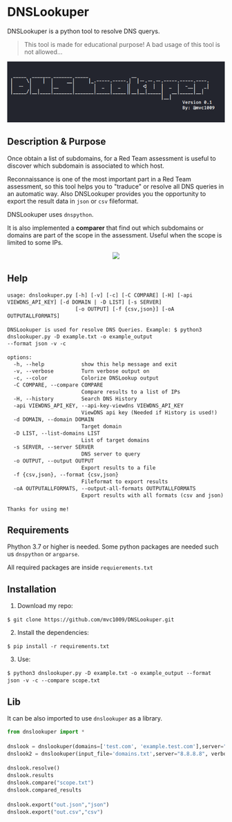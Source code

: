 # DNSLookuper
DNSLookuper is a python tool to resolve DNS querys.

>This tool is made for educational purpose!  A bad usage of this tool is not allowed...

<p align="center">
<img src="src/banner_dnslookuper.png">
</p>

## Description &  Purpose

Once obtain a list of subdomains, for a Red Team assessment is useful to discover which subdomain is associated to which host.

Reconnaissance is one of the most important part in a Red Team assessment, so this tool helps you to "traduce" or resolve all DNS queries in an automatic way. Also DNSLookuper provides you the opportunity to export the result data in `json` or `csv` fileformat.

DNSLookuper uses `dnspython`.

It is also implemented a **comparer** that find out which subdomains or domains are part of the scope in the assessment. Useful when the scope is limited to some IPs.

<p align="center">
<img src="https://media.giphy.com/media/Zdl1PYZw4kz1dSuP61/giphy.gif">
</p>

## Help

```
usage: dnslookuper.py [-h] [-v] [-c] [-C COMPARE] [-H] [-api VIEWDNS_API_KEY] [-d DOMAIN | -D LIST] [-s SERVER]
                      [-o OUTPUT] [-f {csv,json}] [-oA OUTPUTALLFORMATS]

DNSLookuper is used for resolve DNS Queries. Example: $ python3 dnslookuper.py -D example.txt -o example_output
--format json -v -c

options:
  -h, --help            show this help message and exit
  -v, --verbose         Turn verbose output on
  -c, --color           Colorize DNSLookup output
  -C COMPARE, --compare COMPARE
                        Compare results to a list of IPs
  -H, --history         Search DNS History
  -api VIEWDNS_API_KEY, --api-key-viewdns VIEWDNS_API_KEY
                        ViewDNS api key (Needed if History is used!)
  -d DOMAIN, --domain DOMAIN
                        Target domain
  -D LIST, --list-domains LIST
                        List of target domains
  -s SERVER, --server SERVER
                        DNS server to query
  -o OUTPUT, --output OUTPUT
                        Export results to a file
  -f {csv,json}, --format {csv,json}
                        Fileformat to export results
  -oA OUTPUTALLFORMATS, --output-all-formats OUTPUTALLFORMATS
                        Export results with all formats (csv and json)

Thanks for using me!

```

## Requirements

Phython 3.7 or higher is needed. Some python packages are needed such us `dnspython` or `argparse`.

All required packages are inside `requierements.txt`

## Installation

1. Download my repo:

`$ git clone https://github.com/mvc1009/DNSLookuper.git`

2. Install the dependencies:

`$ pip install -r requirements.txt`

3. Use:

`$ python3 dnslookuper.py -D example.txt -o example_output --format json -v -c --compare scope.txt`

## Lib

It can be also imported to use `dnslookuper` as a library.

```python
from dnslookuper import *

dnslook = dnslookuper(domains=['test.com', 'example.test.com'],server="8.8.8.8", verbose=True, color=True)
dnslook2 = dnslookuper(input_file='domains.txt',server="8.8.8.8", verbose=True, color=True)

dnslook.resolve()
dnslook.results
dnslook.compare("scope.txt")
dnslook.compared_results

dnslook.export("out.json","json")
dnslook.export("out.csv","csv")
```
